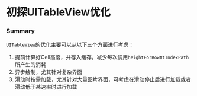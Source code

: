 # 初探UITableView优化

### Summary

`UITableView`的优化主要可以从以下三个方面进行考虑：
1. 提前计算好Cell高度，并存入缓存，减少每次调用`heightForRowAtIndexPath`所产生的消耗
2. 异步绘制，尤其针对复杂界面
3. 滑动时按需加载，尤其针对大量图片界面，可考虑在滑动停止后进行加载或者滑动低于某速率时进行加载